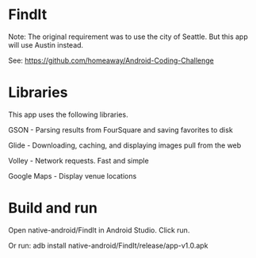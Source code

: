 # FindIt

Note: The original requirement was to use the city of Seattle. But this app will use Austin instead.

See: https://github.com/homeaway/Android-Coding-Challenge

# Libraries

This app uses the following libraries.

GSON - Parsing results from FourSquare and saving favorites to disk

Glide - Downloading, caching, and displaying images pull from the web

Volley - Network requests. Fast and simple

Google Maps - Display venue locations

# Build and run

Open native-android/FindIt in Android Studio. Click run.

Or run: adb install native-android/FindIt/release/app-v1.0.apk
